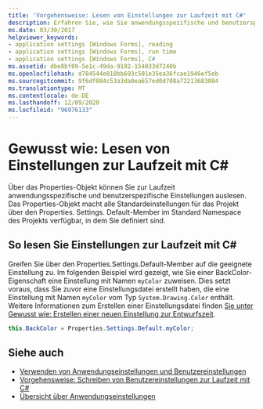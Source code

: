 ```yaml
---
title: 'Vorgehensweise: Lesen von Einstellungen zur Laufzeit mit C#'
description: Erfahren Sie, wie Sie anwendungsspezifische und benutzerspezifische Einstellungen zur Laufzeit mit c# über das Properties-Objekt lesen.
ms.date: 03/30/2017
helpviewer_keywords:
- application settings [Windows Forms], reading
- application settings [Windows Forms], run time
- application settings [Windows Forms], C#
ms.assetid: dbe8bf09-5e1c-49da-9192-154033d7240b
ms.openlocfilehash: d784544e018bb693c501e35ea36fcae1946ef5eb
ms.sourcegitcommit: 9f6df084c53a3da0ea657ed0d708a72213683084
ms.translationtype: MT
ms.contentlocale: de-DE
ms.lasthandoff: 12/09/2020
ms.locfileid: "96976133"
---
```

# <a name="how-to-read-settings-at-run-time-with-c"></a>Gewusst wie: Lesen von Einstellungen zur Laufzeit mit C\#

Über das Properties-Objekt können Sie zur Laufzeit anwendungsspezifische und benutzerspezifische Einstellungen auslesen. Das Properties-Objekt macht alle Standardeinstellungen für das Projekt über den Properties. Settings. Default-Member im Standard Namespace des Projekts verfügbar, in dem Sie definiert sind.  
  
## <a name="to-read-settings-at-run-time-with-c"></a>So lesen Sie Einstellungen zur Laufzeit mit C\#
  
Greifen Sie über den Properties.Settings.Default-Member auf die geeignete Einstellung zu. Im folgenden Beispiel wird gezeigt, wie Sie einer BackColor-Eigenschaft eine Einstellung mit Namen `myColor` zuweisen. Dies setzt voraus, dass Sie zuvor eine Einstellungsdatei erstellt haben, die eine Einstellung mit Namen `myColor` vom Typ `System.Drawing.Color` enthält. Weitere Informationen zum Erstellen einer Einstellungsdatei finden [Sie unter Gewusst wie: Erstellen einer neuen Einstellung zur Entwurfszeit](how-to-create-a-new-setting-at-design-time.md).  
  
```csharp
this.BackColor = Properties.Settings.Default.myColor;  
```  
  
## <a name="see-also"></a>Siehe auch

- [Verwenden von Anwendungseinstellungen und Benutzereinstellungen](using-application-settings-and-user-settings.md)
- [Vorgehensweise: Schreiben von Benutzereinstellungen zur Laufzeit mit C#](how-to-write-user-settings-at-run-time-with-csharp.md)
- [Übersicht über Anwendungseinstellungen](application-settings-overview.md)
